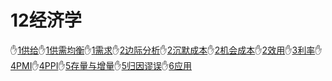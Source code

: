 # 12经济学
✋[1供给](./12经济学/1供给.md)✋[1供需均衡](./12经济学/1供需均衡.md)✋[1需求](./12经济学/1需求.md)✋[2边际分析](./12经济学/2边际分析.md)✋[2沉默成本](./12经济学/2沉默成本.md)✋[2机会成本](./12经济学/2机会成本.md)✋[2效用](./12经济学/2效用.md)✋[3利率](./12经济学/3利率.md)✋[4PMI](./12经济学/4PMI.md)✋[4PPI](./12经济学/4PPI.md)✋[5存量与增量](./12经济学/5存量与增量.md)✋[5归因谬误](./12经济学/5归因谬误.md)✋[6应用](./12经济学/6应用.md)
